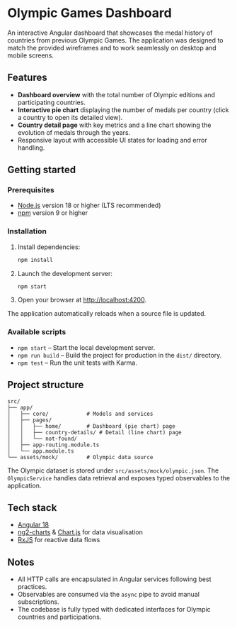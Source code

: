 # Olympic Games Dashboard

An interactive Angular dashboard that showcases the medal history of countries from previous Olympic Games. The application was designed to match the provided wireframes and to work seamlessly on desktop and mobile screens.

## Features

- **Dashboard overview** with the total number of Olympic editions and participating countries.
- **Interactive pie chart** displaying the number of medals per country (click a country to open its detailed view).
- **Country detail page** with key metrics and a line chart showing the evolution of medals through the years.
- Responsive layout with accessible UI states for loading and error handling.

## Getting started

### Prerequisites

- [Node.js](https://nodejs.org/) version 18 or higher (LTS recommended)
- [npm](https://www.npmjs.com/) version 9 or higher

### Installation

1. Install dependencies:
   ```bash
   npm install
   ```
2. Launch the development server:
   ```bash
   npm start
   ```
3. Open your browser at [http://localhost:4200](http://localhost:4200).

The application automatically reloads when a source file is updated.

### Available scripts

- `npm start` – Start the local development server.
- `npm run build` – Build the project for production in the `dist/` directory.
- `npm test` – Run the unit tests with Karma.

## Project structure

```
src/
├── app/
│   ├── core/            # Models and services
│   ├── pages/
│   │   ├── home/        # Dashboard (pie chart) page
│   │   ├── country-details/ # Detail (line chart) page
│   │   └── not-found/
│   ├── app-routing.module.ts
│   └── app.module.ts
└── assets/mock/         # Olympic data source
```

The Olympic dataset is stored under `src/assets/mock/olympic.json`. The `OlympicService` handles data retrieval and exposes typed observables to the application.

## Tech stack

- [Angular 18](https://angular.io/)
- [ng2-charts](https://valor-software.com/ng2-charts/) & [Chart.js](https://www.chartjs.org/) for data visualisation
- [RxJS](https://rxjs.dev/) for reactive data flows

## Notes

- All HTTP calls are encapsulated in Angular services following best practices.
- Observables are consumed via the `async` pipe to avoid manual subscriptions.
- The codebase is fully typed with dedicated interfaces for Olympic countries and participations.
